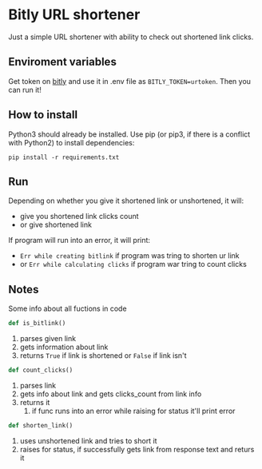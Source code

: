 # Bitly URL shortener

Just a simple URL shortener with ability to check out shortened link clicks.

## Enviroment variables

Get token on [bitly](https://app.bitly.com/settings/integrations/) and use it in .env file as `BITLY_TOKEN=urtoken`. Then you can run it!

## How to install

Python3 should already be installed. Use pip (or pip3, if there is a conflict with Python2) to install dependencies:

```
pip install -r requirements.txt
```

## Run

Depending on whether you give it shortened link or unshortened, it will:

- give you shortened link clicks count
- or give shortened link

If program will run into an error, it will print:

- `Err while creating bitlink` if program was tring to shorten ur link
- or `Err while calculating clicks` if program war tring to count clicks

## Notes 

Some info about all fuctions in code

```py
def is_bitlink()
```

1. parses given link
1. gets information about link
1. returns `True` if link is shortened or `False` if link isn't  

```py
def count_clicks()
```

1. parses link
1. gets info about link and gets clicks_count from link info
1. returns it
    1. if func runs into an error while raising for status it'll print error

```py
def shorten_link()
```

1. uses unshortened link and tries to short it
1. raises for status, if successfully gets link from response text and returs it 